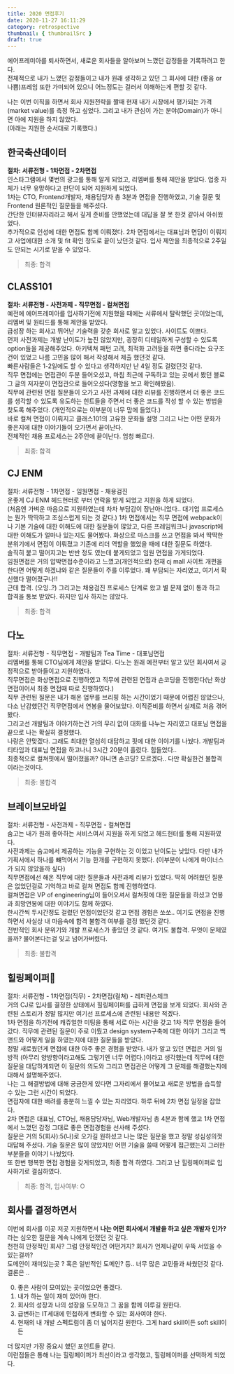 ```yaml
---
title: 2020 면접후기
date: 2020-11-27 16:11:29
category: retrospective
thumbnail: { thumbnailSrc }
draft: true
---
```


에어프레미아를 퇴사하면서, 새로운 회사들을 알아보며 느꼈던 감정들을 기록하려고 한다.  
전체적으로 내가 느꼈던 감정들이고 내가 원래 생각하고 있던 그 회사에 대한 (좋음 or 나쁨)프레임 또한 가미되어 있으니 어느정도는 걸러서 이해하는게 편할 것 같다.

나는 이번 이직을 하면서 회사 지원전략을 짤때 현재 내가 시장에서 평가되는 가격(market value)를 측정 하고 싶었다. 그리고 내가 관심이 가는 분야(Domain)가 아니면 아에 지원을 하지 않았다.  
(아래는 지원한 순서대로 기록했다.)

## 한국축산데이터

**절차: 서류전형 - 1차면접 - 2차면접**  
인스타그램에서 몇번의 광고를 통해 알게 되었고, 리멤버를 통해 제안을 받았다. 업종 자체가 너무 유망하다고 판단이 되어 지원하게 되었다.  
1차는 CTO, Frontend개발자, 채용담당자 총 3분과 면접을 진행하였고, 기술 질문 및 Frontend 원론적인 질문들을 해주셨다.  
간단한 인터뷰자리라고 해서 깊게 준비를 안했었는데 대답을 잘 못 한것 같아서 아쉬웠었다.  
추가적으로 인성에 대한 면접도 함께 이뤄졌다.
2차 면접에서는 대표님과 면담이 이뤄지고 사업에대한 소개 및 fit 확인 정도로 끝이 났던것 같다.
입사 제안을 최종적으로 2주일도 안되는 시기로 받을 수 있었다.

> 최종: 합격

## CLASS101

**절차: 서류전형 - 사전과제 - 직무면접 - 컬쳐면접**  
예전에 에어프레미아를 입사하기전에 지원했을 때에는 서류에서 탈락했던 곳이었는데, 리멤버 및 원티드를 통해 제안을 받았다.  
급성장 하는 회사고 뛰어난 기술력을 갖춘 회사로 알고 있었다. 사이트도 이쁘다.  
먼저 사전과제는 개발 난이도가 높진 않았지만, 굉장히 디테일하게 구성할 수 있도록 option들을 제공해주었다. 아키텍쳐 패턴 고려, 최적화 고려등을 하면 좋다라는 요구조건이 있었고 나름 고민을 많이 해서 작성해서 제출 했던것 같다.  
빠른사람들은 1-2일에도 할 수 있다고 생각하지만 난 4일 정도 걸렸던것 같다.  
직무 면접에는 면접관이 두분 들어오셨고, 마침 최근에 구독하고 있는 곳에서 봤던 블로그 글의 저자분이 면접관으로 들어오셨다(명함을 보고 확인해봤음).  
직무에 관련된 면접 질문들이 오가고 사전 과제에 대한 리뷰를 진행하면서 더 좋은 코드를 생각할 수 있도록 유도하는 힌트들을 주면서 더 좋은 코드를 작성 할 수 있는 방법을 찾도록 해주었다. (개인적으로는 이부분이 너무 맘에 들었다.)  
바로 컬쳐 면접이 이뤄지고 클래스101의 고유한 문화들 설명 그리고 나는 어떤 문화가 좋은지에 대한 이야기들이 오가면서 끝이난다.  
전체적인 채용 프로세스는 2주안에 끝이난다. 엄청 빠르다.

> 최종: 합격

## CJ ENM

절차: 서류전형 - 1차면접 - 임원면접 - 채용검진  
운좋게 CJ ENM 헤드헌터로 부터 연락을 받게 되었고 지원을 하게 되었다.  
(처음엔 가벼운 마음으로 지원하였는데 차차 부담감이 장난아니었다.. 대기업 프로세스는 뭔가 딱딱하고 조심스럽게 되는 것 같다.)
1차 면접에서는 직무 면접에 webpack이나 기본 기술에 대한 이해도에 대한 질문들이 많았고, 다른 프레임워크나 javascript에 대한 이해도가 얼마나 있는지도 물어봤다. 화상으로 마스크를 쓰고 면접을 봐서 딱딱한 분위기에서 면접이 이뤄졌고 기존에 리더 역할을 했었을 때에 대한 질문도 하였다.  
솔직히 붙고 떨어지고는 반반 정도 였는데 붙게되었고 임원 면접을 가게되었다.  
임원면접은 거의 압박면접수준이라고 느꼈고(개인적으로) 현재 cj mall 사이트 개편을 한다면 어떻게 하겠냐와 같은 질문들이 주를 이루었다. 꽤 부담되는 자리였고, 여기서 확신했다 떨어졌구나!!  
근데 합격. (오잉..?) 그리고는 채용검진 프로세스 단계로 왔고 별 문제 없이 통과 하고 합격을 통보 받았다. 하지만 입사 하지는 않았다.

> 최종: 합격

## 다노

절차: 서류전형 - 직무면접 - 개발팀과 Tea Time - 대표님면접  
리멤버를 통해 CTO님에게 제안을 받았다. 다노는 원래 예전부터 알고 있던 회사여서 긍정적으로 받아들이고 지원하였다.  
직무면접은 화상면접으로 진행하였고 직무에 관련된 면접과 손코딩을 진행한다(난 화상면접이어서 최종 면접때 따로 진행하였다.)  
직무 관련된 질문은 내가 해온 업무를 브리핑 하는 시간이었기 때문에 어렵진 않았으나, 다소 난감했던건 직무면접에서 연봉을 물어보았다. 이직준비를 하면서 실제로 처음 겪어봤다.  
그리고선 개발팀과 이야기하는건 거의 무리 없이 대화를 나누는 자리였고 대표님 면접을 끝으로 나는 확실히 결정했다.  
나랑은 안맞겠다. 그래도 최대한 열심히 대답하고 핏에 대한 이야기를 나눴다. 개발팀과 티타임과 대표님 면접을 하고나니 3시간 20분이 흘렸다. 힘들었다..  
최종적으로 컬쳐핏에서 떨어졌을까? 아니면 손코딩? 모르겠다.. 다만 확실한건 불합격 이라는것이다.

> 최종: 불합격

## 브레이브모바일

절차: 서류전형 - 사전과제 - 직무면접 - 컬쳐면접  
숨고는 내가 원래 좋아하는 서비스여서 지원을 하게 되었고 헤드헌터를 통해 지원하였다.  
사전과제는 숨고에서 제공하는 기능을 구현하는 것 이었고 난이도는 낮았다. 다만 내가 기획서에서 하나를 뺴먹어서 기능 한개를 구현하지 못했다. (이부분이 나에게 마이너스가 되지 않았을까 싶다)  
직무면접에선 해온 직무에 대한 질문들과 사전과제 리뷰가 있었다. 딱히 어려웠던 질문은 없었던걸로 기억하고 바로 컬쳐 면접도 함께 진행하였다.  
컬쳐면접은 VP of engineering님이 들어오셔서 컬쳐핏에 대한 질문들을 하셨고 연봉과 희망연봉에 대한 이야기도 함께 하였다.  
한시간씩 두시간정도 걸렸던 면접이었던것 같고 면접 경험은 쏘쏘.. 여기도 면접을 진행하면서 사실상 내 마음속에 합격 불합격 여부를 결정 했던것 같다.  
전반적인 회사 분위기와 개발 프로세스가 좋았던 것 같다.
여기도 불합격. 무엇이 문제였을까? 물어본다는걸 잊고 넘어가버렸다.

> 최종: 불합격

## 힐링페이퍼🌟

절차: 서류전형 - 1차면접(직무) - 2차면접(컬쳐) - 레퍼런스체크  
거의 CJ로 입사를 결정한 상태에서 힐링페이퍼를 급하게 면접을 보게 되었다. 회사와 관련된 스토리가 정말 많지만 여기선 프로세스에 관련된 내용만 적겠다.  
1차 면접을 하기전에 캐쥬얼한 미팅을 통해 서로 아는 시간을 갖고 1차 직무 면접을 들어갔다. 직무에 관련된 질문이 주로 이뤘고 design system구축에 대한 이야기 그리고 백앤드와 어떻게 일을 하였는지에 대한 질문들을 받았다.  
정말 새로웠던게 면접에 대한 아주 좋은 경험을 받았다. 내가 알고 있던 면접은 거의 일방적 (아무리 양방향이라고해도 그렇기엔 너무 어렵다.)이라고 생각했는데 직무에 대한 질문을 대답하게되면 이 질문의 의도와 그리고 면접관은 어떻게 그 문제를 해결했는지에 대해서 설명해주었다.  
나는 그 해결방법에 대해 궁금한게 있다면 그자리에서 물어보고 새로운 방법을 습득할 수 있는 그런 시간이 되었다.  
면접자에 대한 배려를 충분히 느낄 수 있는 자리였다. 하루 뒤에 2차 면접 일정을 잡았다.  
2차 면접은 대표님, CTO님, 채용담당자님, Web개발자님 총 4분과 함께 했고 1차 면접에서 느꼈던 감정 그대로 좋은 면접경험을 선사해 주셨다.  
질문은 거의 5(회사):5(나)로 오가길 원하셨고 나는 많은 질문을 했고 정말 성심성의껏 대답해 주셨다. 기술 질문은 많이 않았지만 어떤 기술을 쓸때 어떻게 접근했는지 그러한 부분들을 이야기 나눴었다.  
또 한번 행복한 면접 경험을 갖게되었고, 최종 합격 하였다.
그리고 난 힐링페이퍼로 입사하기로 결심하였다.

> 최종: 합격, 입사여부: O

## 회사를 결정하면서

이번에 회사를 이곳 저곳 지원하면서 **나는 어떤 회사에서 개발을 하고 싶은 개발자 인가?** 라는 심오한 질문을 계속 나에게 던졌던 것 같다.  
천천히 안정적인 회사? 그럼 안정적인건 어떤거지? 회사가 언제나같이 우뚝 서있을 수 있는걸까?  
도메인이 재미있는곳 ? 혹은 일반적인 도메인? 등.. 너무 많은 고민들과 싸웠던것 같다.  
결론은 ..

0. 좋은 사람이 모여있는 곳이었으면 좋겠다.
2. 내가 하는 일이 재미 있어야 한다.
3. 회사의 성장과 나의 성장을 도모하고 그 꿈을 함께 이루길 원한다.
4. 급변하는 IT세대에 민첩하게 변화할 수 있는 회사여야 한다.
5. 현재의 내 개발 스펙트럼이 좀 더 넓어지길 원한다. 그게 hard skill이든 soft skill이든

더 많지만 가장 중요시 했던 포인트들 같다.  
이런점들은 통해 나는 힐링페이퍼가 최선이라고 생각했고, 힐링페이퍼를 선택하게 되었다.

